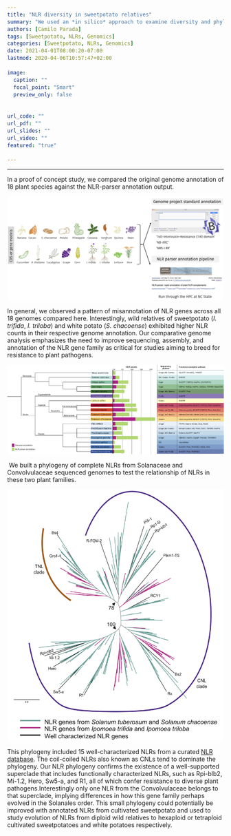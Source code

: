 ```yaml
---
title: "NLR diversity in sweetpotato relatives"
summary: "We used an *in silico* approach to examine diversity and phylogenetic placement of sweetpotato diploid wild relative NLRs"
authors: [Camilo Parada]
tags: [Sweetpotato, NLRs, Genomics]
categories: [Sweetpotato, NLRs, Genomics]
date: 2021-04-01T08:00:20-07:00
lastmod: 2020-04-06T10:57:47+02:00

image:
  caption: ""
  focal_point: "Smart"
  preview_only: false


url_code: ""
url_pdf: ""
url_slides: ""
url_video: ""
featured: "true"

---
```


------

In a proof of concept study, we compared the original genome annotation of 18 plant species against the NLR-parser annotation output. 

![](slide1.png)

 In general, we observed a pattern of misannotation of NLR genes across all 18 genomes compared here. Interestingly, wild relatives of sweetpotato (*I. trifida*, *I. triloba*) and white potato (*S. chacoense*) exhibited higher NLR counts in their respective genome annotation. Our comparative genome analysis emphasizes the need to improve sequencing, assembly, and annotation of the NLR gene family as critical for studies aiming to breed for resistance to plant pathogens. 

![](slide2.png)

​      We built a phylogeny of complete NLRs from Solanaceae and Convolvulaceae sequenced genomes to test the relationship of NLRs in these two plant families. 

![](slide3.png)

This phylogeny included 15 well-characterized NLRs from a curated [NLR database](https://pubmed-ncbi-nlm-nih-gov.prox.lib.ncsu.edu/23161682/). The coil-coiled NLRs also known as CNLs tend to dominate the phylogeny. Our NLR phylogeny confirms the existence of a well-supported superclade that includes functionally characterized NLRs, such as Rpi-blb2, Mi-1.2, Hero, Sw5-a, and R1, all of which confer resistance to diverse plant pathogens.Interestingly only one NLR from the Convolvulaceae belongs to that superclade, implying differences in how this gene family perhaps evolved in the Solanales order. This small phylogeny could potentially be improved with annotated NLRs from cultivated sweetpotato and used to study evolution of NLRs from diploid wild relatives to hexaploid or tetraploid cultivated sweetpotatoes and white potatoes respectively.



